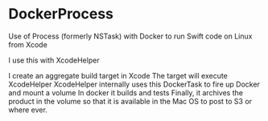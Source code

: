 # DockerProcess
Use of Process (formerly NSTask) with Docker to run Swift code on Linux from Xcode

I use this with XcodeHelper

I create an aggregate build target in Xcode
The target will execute XcodeHelper
XcodeHelper internally uses this DockerTask to fire up Docker and mount a volume
In docker it builds and tests
Finally, it archives the product in the volume so that it is available in the Mac OS to post to S3 or where ever.

